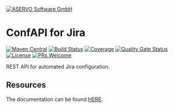 [![ASERVO Software GmbH](https://aservo.github.io/img/aservo_atlassian_banner.png)](https://www.aservo.com/en/atlassian)

ConfAPI for Jira
================

[![Maven Central](https://maven-badges.herokuapp.com/maven-central/de.aservo.atlassian/jira-confapi-plugin/badge.svg)](https://maven-badges.herokuapp.com/maven-central/de.aservo.atlassian/jira-confapi-plugin)
[![Build Status](https://circleci.com/gh/aservo/jira-confapi-plugin.svg?style=shield)](https://circleci.com/gh/aservo/jira-confapi-plugin)
[![Coverage](https://sonarcloud.io/api/project_badges/measure?project=aservo_jira-confapi-plugin&metric=coverage)](https://sonarcloud.io/dashboard?id=aservo_jira-confapi-plugin)
[![Quality Gate Status](https://sonarcloud.io/api/project_badges/measure?project=aservo_jira-confapi-plugin&metric=alert_status)](https://sonarcloud.io/dashboard?id=aservo_jira-confapi-plugin)
[![License](https://img.shields.io/badge/License-Apache%202.0-blue.svg)](https://opensource.org/licenses/Apache-2.0)
[![PRs Welcome](https://img.shields.io/badge/PRs-welcome-brightgreen.svg?style=flat-square)](http://makeapullrequest.com)

REST API for automated Jira configuration.

Resources
---------

The documentation can be found [HERE](index.adoc).
